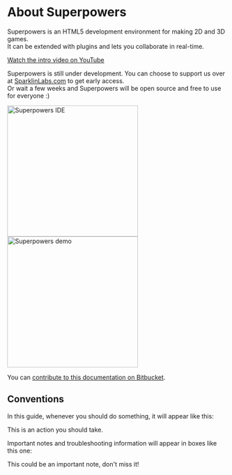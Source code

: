 # About Superpowers

Superpowers is an HTML5 development environment for making 2D and 3D games.  
It can be extended with plugins and lets you collaborate in real-time.

[Watch the intro video on YouTube](https://www.youtube.com/watch?v=T7XoWWvGPd4)

Superpowers is still under development. You can choose to support us over at <a href="https://sparklinlabs.com/" target="_blank">SparklinLabs.com</a> to get early access.  
Or wait a few weeks and Superpowers will be open source and free to use for everyone :)

<a href="https://sparklinlabs.com/" target="_blank">
  <img src="http://i.imgur.com/jdtBCpV.png" alt="Superpowers IDE" height="300" /> 
  <img src="https://sparklinlabs.com/images/pictures/demo-game.gif" alt="Superpowers demo" height="300" />
</a>

You can [contribute to this documentation on Bitbucket](http://bitbucket.org/superpowers/docs.sparklinlabs.com).

## Conventions

In this guide, whenever you should do something, it will appear like this:

<div class="action">
  <p>This is an action you should take.
</div>

Important notes and troubleshooting information will appear in boxes like this one:

<div class="note">
  <p>This could be an important note, don't miss it!
</div>
